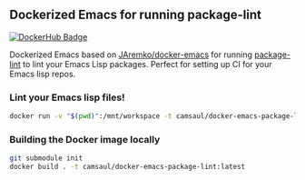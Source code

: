 ## Dockerized Emacs for running package-lint

[![DockerHub Badge](http://dockeri.co/image/camsaul/docker-emacs-package-lint)](https://hub.docker.com/r/camsaul/docker-emacs-package-lint/)

Dockerized Emacs based on [JAremko/docker-emacs](https://github.com/JAremko/docker-emacs) for running [package-lint](https://github.com/purcell/package-lint) to lint your Emacs Lisp packages.
Perfect for setting up CI for your Emacs lisp repos.

### Lint your Emacs lisp files!

```bash
docker run -v "$(pwd)":/mnt/workspace -t camsaul/docker-emacs-package-lint:latest your-emacs-lisp-file.el
```

### Building the Docker image locally

```bash
git submodule init
docker build . -t camsaul/docker-emacs-package-lint:latest
```
